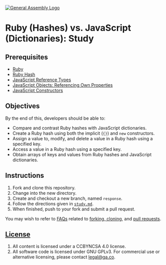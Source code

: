 [![General Assembly Logo](https://camo.githubusercontent.com/1a91b05b8f4d44b5bbfb83abac2b0996d8e26c92/687474703a2f2f692e696d6775722e636f6d2f6b6538555354712e706e67)](https://generalassemb.ly/education/web-development-immersive)

# Ruby (Hashes) vs. JavaScript (Dictionaries): Study

## Prerequisites

-   [Ruby](https://github.com/ga-wdi-boston/ruby)
-   [Ruby Hash](https://github.com/ga-wdi-boston/ruby-hash)
-   [JavaScript Reference Types](https://github.com/ga-wdi-boston/js-reference-types)
-   [JavaScript Objects: Referencing Own Properties](https://github.com/ga-wdi-boston/js-objects-this)
-   [JavaScript Constructors](https://github.com/ga-wdi-boston/js-objects-constructors)

## Objectives

By the end of this, developers should be able to:

-   Compare and contrast Ruby hashes with JavaScript dictionaries.
-   Create a Ruby hash using both the implicit (`{}`) and `new` constructors.
-   Assign a value to, modify, and delete a value in a Ruby hash using a
    specified key.
-   Access a value in a Ruby hash using a specified key.
-   Obtain arrays of keys and values from Ruby hashes and JavaScript
    dictionaries.

## Instructions

1.  Fork and clone this repository.
1.  Change into the new directory.
1.  Create and checkout a new branch, named `response`.
1.  Follow the directions given in [`study.md`](study.md).
1.  When finished, push to your fork and submit a pull request.

You may wish to refer to [FAQs](https://github.com/ga-wdi-boston/meta/wiki/)
related to [forking,
cloning](https://github.com/ga-wdi-boston/meta/wiki/ForkAndClone), and [pull
requests](https://github.com/ga-wdi-boston/meta/wiki/PullRequest).

## [License](LICENSE)

1.  All content is licensed under a CC­BY­NC­SA 4.0 license.
1.  All software code is licensed under GNU GPLv3. For commercial use or
    alternative licensing, please contact legal@ga.co.
